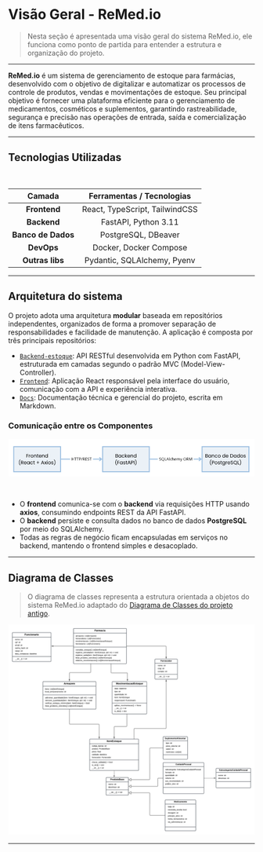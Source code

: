 # Visão Geral - ReMed.io

> Nesta seção é apresentada uma visão geral do sistema ReMed.io, ele funciona como ponto de partida para entender a estrutura e organização do projeto.

---

**ReMed.io** é um sistema de gerenciamento de estoque para farmácias, desenvolvido com o objetivo de digitalizar e automatizar os processos de controle de produtos, vendas e movimentações de estoque. Seu principal objetivo é fornecer uma plataforma eficiente para o gerenciamento de medicamentos, cosméticos e suplementos, garantindo rastreabilidade, segurança e precisão nas operações de entrada, saída e comercialização de itens farmacêuticos.

---

## Tecnologias Utilizadas
 
<br>

<div align="center">

<table style="font-size: 16px; text-align: center; border-collapse: collapse;">
    <tr>
      <th>Camada</th>
      <th>Ferramentas / Tecnologias</th>
    </tr>
  </thead>
  <tbody>
    <tr>
      <td><strong>Frontend</strong></td>
      <td>React, TypeScript, TailwindCSS</td>
    </tr>
    <tr>
      <td><strong>Backend</strong></td>
      <td>FastAPI, Python 3.11</td>
    </tr>
    <tr>
      <td><strong>Banco de Dados</strong></td>
      <td>PostgreSQL, DBeaver</td>
    </tr>
    <tr>
      <td><strong>DevOps</strong></td>
      <td>Docker, Docker Compose</td>
    </tr>
    <tr>
      <td><strong>Outras libs</strong></td>
      <td>Pydantic, SQLAlchemy, Pyenv</td>
    </tr>
  </tbody>
</table>

</div>

---

## Arquitetura do sistema


O projeto adota uma arquitetura **modular** baseada em repositórios independentes, organizados de forma a promover separação de responsabilidades e facilidade de manutenção. A aplicação é composta por três principais repositórios:

- [`Backend-estoque`](https://github.com/seu-usuario/remed.io-backend): API RESTful desenvolvida em Python com FastAPI, estruturada em camadas segundo o padrão MVC (Model-View-Controller).
- [`Frontend`](https://github.com/remed-io/Frontend): Aplicação React responsável pela interface do usuário, comunicação com a API e experiência interativa.
- [`Docs`](https://github.com/remed-io/Docs): Documentação técnica e gerencial do projeto, escrita em Markdown.

### Comunicação entre os Componentes

<p align="center">
  <a href="https://raw.githubusercontent.com/remed-io/Docs/refs/heads/main/docs/assets/arquitetura.png" target="_blank">
    <img src="assets/arquitetura.png" alt="Arquitetura do Sistema - ReMed.io" width="800"/>
  </a>
</p>
<br>

  - O **frontend** comunica-se com o **backend** via requisições HTTP usando **axios**, consumindo endpoints REST da API FastAPI.
  - O **backend** persiste e consulta dados no banco de dados **PostgreSQL** por meio do SQLAlchemy.
  - Todas as regras de negócio ficam encapsuladas em serviços no backend, mantendo o frontend simples e desacoplado.


---

## Diagrama de Classes

> O diagrama de classes representa a estrutura orientada a objetos do sistema ReMed.io adaptado do [Diagrama de Classes do projeto antigo](projeto-antigo.md). 

<p align="center">
  <a href="https://raw.githubusercontent.com/remed-io/Docs/refs/heads/main/docs/assets/diagrama-novo.png" target="_blank">
    <img src="assets/diagrama-novo.png" alt="Diagrama de Classes - ReMed.io" width="1000"/>
</a>
</p>

---
